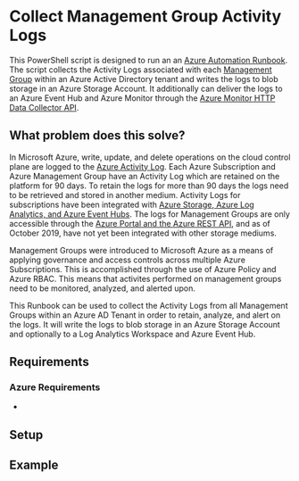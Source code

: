 # Collect Management Group Activity Logs
This PowerShell script is designed to run an an [Azure Automation Runbook](https://docs.microsoft.com/en-us/azure/automation/automation-runbook-types#powershell-runbooks).  The script collects the Activity Logs associated with each [Management Group](https://docs.microsoft.com/en-us/azure/governance/management-groups/overview) within an Azure Active Directory tenant and writes the logs to blob storage in an Azure Storage Account.  It additionally can deliver the logs to an Azure Event Hub and Azure Monitor through the [Azure Monitor HTTP Data Collector API](https://docs.microsoft.com/en-us/azure/azure-monitor/platform/data-collector-api).  

## What problem does this solve?
In Microsoft Azure, write, update, and delete operations on the cloud control plane are logged to the [Azure Activity Log](https://docs.microsoft.com/en-us/azure/azure-monitor/platform/activity-logs-overview).  Each Azure Subscription and Azure Management Group have an Activity Log which are retained on the platform for 90 days.  To retain the logs for more than 90 days the logs need to be retrieved and stored in another medium.  Activity Logs for subscriptions have been integrated with [Azure Storage, Azure Log Analytics, and Azure Event Hubs](https://docs.microsoft.com/en-us/azure/azure-monitor/platform/activity-log-export).  The logs for Management Groups are only accessible through the [Azure Portal and the Azure REST API](https://feedback.azure.com/forums/911473-azure-management-groups/suggestions/34705756-activity-log-for-management-group), and as of October 2019, have not yet been integrated with other storage mediums. 

Management Groups were introduced to Microsoft Azure as a means of applying governance and access controls across multiple Azure Subscriptions.  This is accomplished through the use of Azure Policy and Azure RBAC.  This means that activites performed on management groups need to be monitored, analyzed, and alerted upon.

This Runbook can be used to collect the Activity Logs from all Management Groups within an Azure AD Tenant in order to retain, analyze, and alert on the logs.  It will write the logs to blob storage in an Azure Storage Account and optionally to a Log Analytics Workspace and Azure Event Hub.  

## Requirements

### Azure Requirements
* 

## Setup

## Example



